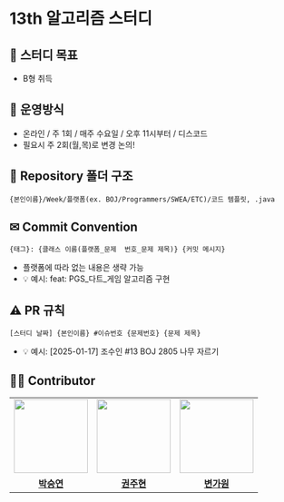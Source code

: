 # 13th 알고리즘 스터디

## 🎯 스터디 목표
- B형 취득

## 📕 운영방식

- 온라인 / 주 1회 / 매주 수요일 / 오후 11시부터 / 디스코드
- 필요시 주 2회(월,목)로 변경 논의!

## 📁 Repository 폴더 구조
```
{본인이름}/Week/플랫폼(ex. BOJ/Programmers/SWEA/ETC)/코드 템플릿, .java
```


## ✉ Commit Convention
```
{태그}: {클래스 이름(플랫폼_문제  번호_문제 제목)} {커밋 메시지}
```
- 플랫폼에 따라 없는 내용은 생략 가능
- 💡 예시: feat: PGS_다트_게임 알고리즘 구현

## ⚠️ PR 규칙
```
[스터디 날짜] {본인이름} #이슈번호 {문제번호} {문제 제목}
```
- 💡 예시: [2025-01-17] 조수인 #13 BOJ 2805 나무 자르기

## 👨‍🎓 Contributor

<table>
  <tr>
      <td align="center"><img src="" width="130px;" alt=""/><br /><sub></td>
      <td align="center"><img src="" width="130px;" alt=""/><br /></td>
      <td align="center"><img src="" width="130px;" alt=""/><br /></td>
    </tr>
    <tr>
    <td align="center"><a href="https://github.com/sysysys98"><b>박승연</b></a><br /></td>
    <td align="center"><a href="https://github.com/joohyun0913"><b>권주현</b></a><br /></td>
    <td align="center"><a href="https://github.com/dnjsrk"><b>변가원</b></a><br /></td>
  </tr>
</table></br>
